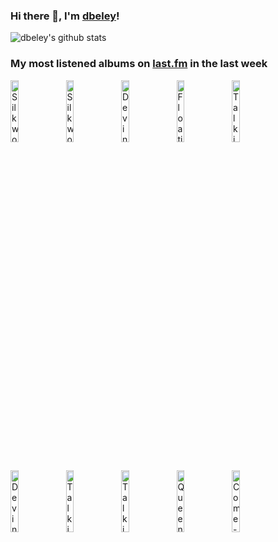 ### Hi there 👋, I'm [dbeley](https://dbeley.ovh/en)!

![dbeley's github stats](https://github-readme-stats.vercel.app/api?username=dbeley)

### My most listened albums on [last.fm](https://www.last.fm/user/d_beley) in the last week

[<img src='https://lastfm.freetls.fastly.net/i/u/300x300/bc2b35e3fedda88361b2f03f6d04ef5f.jpg' width='16%' height='16%' alt='Silkworm - Firewater'>](https://www.last.fm/music/silkworm/firewater)&nbsp;
[<img src='https://lastfm.freetls.fastly.net/i/u/300x300/f11989bf9c8c4f10cf36ab7dd43f542b.png' width='16%' height='16%' alt='Silkworm - Libertine'>](https://www.last.fm/music/silkworm/libertine)&nbsp;
[<img src='https://lastfm.freetls.fastly.net/i/u/300x300/363def1fe201ee1931a2bba0f6f0fa78.png' width='16%' height='16%' alt='Devin Townsend - Ocean Machine: Biomech'>](https://www.last.fm/music/devin%2btownsend/ocean%2bmachine%253a%2bbiomech)&nbsp;
[<img src='https://lastfm.freetls.fastly.net/i/u/300x300/56777d5a43b897e8dd7552b5698fbeb1.jpg' width='16%' height='16%' alt='Floating Points - Crush'>](https://www.last.fm/music/floating%2bpoints/crush)&nbsp;
[<img src='https://lastfm.freetls.fastly.net/i/u/300x300/3a44d66c66a57e190593d4136d132aed.png' width='16%' height='16%' alt='Talking Heads - More Songs About Buildings and Food'>](https://www.last.fm/music/talking%2bheads/more%2bsongs%2babout%2bbuildings%2band%2bfood)&nbsp;
<br>
[<img src='https://lastfm.freetls.fastly.net/i/u/300x300/53945cb07e78519cd75ce9340b735f4d.jpg' width='16%' height='16%' alt='Devin Townsend - Terria'>](https://www.last.fm/music/devin%2btownsend/terria)&nbsp;
[<img src='https://lastfm.freetls.fastly.net/i/u/300x300/e3d95ddef6f60080e68028629a8eb154.png' width='16%' height='16%' alt='Talking Heads - Fear of Music'>](https://www.last.fm/music/talking%2bheads/fear%2bof%2bmusic)&nbsp;
[<img src='https://lastfm.freetls.fastly.net/i/u/300x300/659bb3530fb5e71d4f0b7b78dfffa2f1.jpg' width='16%' height='16%' alt='Talking Heads - Talking Heads: 77'>](https://www.last.fm/music/talking%2bheads/talking%2bheads%253a%2b77)&nbsp;
[<img src='https://lastfm.freetls.fastly.net/i/u/300x300/1319ef46e1da47f5c7dd7afdfb11aa53.jpg' width='16%' height='16%' alt='Queens of the Stone Age - Songs for the Deaf'>](https://www.last.fm/music/queens%2bof%2bthe%2bstone%2bage/songs%2bfor%2bthe%2bdeaf)&nbsp;
[<img src='https://lastfm.freetls.fastly.net/i/u/300x300/652b9c9cfbf8412ac194ce5dd61030cf.jpg' width='16%' height='16%' alt='Come - Eleven:Eleven'>](https://www.last.fm/music/come/eleven%253aeleven)&nbsp;
<br>
